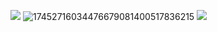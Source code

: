 ![](https://files.catbox.moe/r1f5rc.png)
![17452716034476679081400517836215](https://github.com/user-attachments/assets/b88d645e-9fee-4f66-8abd-53a114966d1c)
![](https://files.catbox.moe/9aeh68.png)
